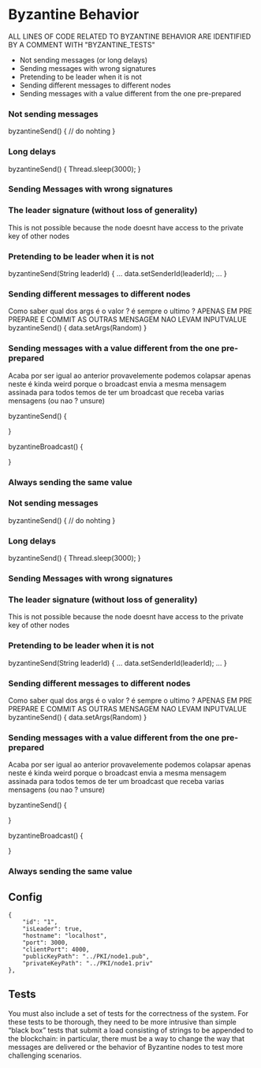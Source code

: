 # Byzantine Behavior

ALL LINES OF CODE RELATED TO BYZANTINE BEHAVIOR ARE IDENTIFIED
BY A COMMENT WITH "BYZANTINE_TESTS"

- Not sending messages (or long delays)
- Sending messages with wrong signatures
- Pretending to be leader when it is not
- Sending different messages to different nodes
- Sending messages with a value different from the one pre-prepared

### Not sending messages
byzantineSend() {
    // do nohting
}

### Long delays
byzantineSend() {
    Thread.sleep(3000);
}

### Sending Messages with wrong signatures
### The leader signature (without loss of generality)
This is not possible because the node doesnt have access
to the private key of other nodes

### Pretending to be leader when it is not
byzantineSend(String leaderId) {
    ...
    data.setSenderId(leaderId);
    ...
}

### Sending different messages to different nodes
Como saber qual dos args é o valor ?
é sempre o ultimo ?
APENAS EM PRE PREPARE E COMMIT AS OUTRAS MENSAGEM NAO LEVAM INPUTVALUE
byzantineSend() {
    data.setArgs(Random)
}

### Sending messages with a value different from the one pre-prepared
Acaba por ser igual ao anterior provavelemente podemos colapsar
apenas neste
é kinda weird porque o broadcast envia a mesma mensagem assinada para todos
temos de ter um broadcast que receba varias mensagens (ou nao ? unsure)

byzantineSend() {
    
}

byzantineBroadcast() {

}

### Always sending the same value


### Not sending messages
byzantineSend() {
    // do nohting
}

### Long delays
byzantineSend() {
    Thread.sleep(3000);
}

### Sending Messages with wrong signatures
### The leader signature (without loss of generality)
This is not possible because the node doesnt have access
to the private key of other nodes

### Pretending to be leader when it is not
byzantineSend(String leaderId) {
    ...
    data.setSenderId(leaderId);
    ...
}

### Sending different messages to different nodes
Como saber qual dos args é o valor ?
é sempre o ultimo ?
APENAS EM PRE PREPARE E COMMIT AS OUTRAS MENSAGEM NAO LEVAM INPUTVALUE
byzantineSend() {
    data.setArgs(Random)
}

### Sending messages with a value different from the one pre-prepared
Acaba por ser igual ao anterior provavelemente podemos colapsar
apenas neste
é kinda weird porque o broadcast envia a mesma mensagem assinada para todos
temos de ter um broadcast que receba varias mensagens (ou nao ? unsure)

byzantineSend() {

}

byzantineBroadcast() {

}

### Always sending the same value

## Config

    {
        "id": "1",
        "isLeader": true,
        "hostname": "localhost",
        "port": 3000,
        "clientPort": 4000,
        "publicKeyPath": "../PKI/node1.pub",
        "privateKeyPath": "../PKI/node1.priv"
    },

## Tests

You must also include a set of tests for the correctness of the system. For these tests to
be thorough, they need to be more intrusive than simple “black box” tests that submit a
load consisting of strings to be appended to the blockchain: in particular, there must be
a way to change the way that messages are delivered or the behavior of Byzantine nodes
to test more challenging scenarios.
